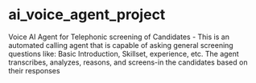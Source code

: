 # ai_voice_agent_project
Voice AI Agent for Telephonic screening of Candidates - This is an automated calling agent that is capable of asking general screening questions like: Basic Introduction, Skillset, experience, etc. The agent transcribes, analyzes, reasons, and screens-in the candidates based on their responses
